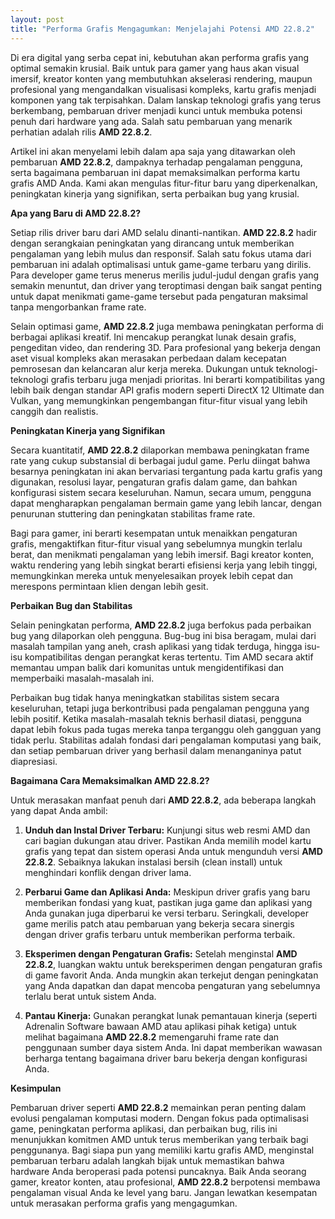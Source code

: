 ```yaml
---
layout: post
title: "Performa Grafis Mengagumkan: Menjelajahi Potensi AMD 22.8.2"
---
```


Di era digital yang serba cepat ini, kebutuhan akan performa grafis yang optimal semakin krusial. Baik untuk para gamer yang haus akan visual imersif, kreator konten yang membutuhkan akselerasi rendering, maupun profesional yang mengandalkan visualisasi kompleks, kartu grafis menjadi komponen yang tak terpisahkan. Dalam lanskap teknologi grafis yang terus berkembang, pembaruan driver menjadi kunci untuk membuka potensi penuh dari hardware yang ada. Salah satu pembaruan yang menarik perhatian adalah rilis **AMD 22.8.2**.

Artikel ini akan menyelami lebih dalam apa saja yang ditawarkan oleh pembaruan **AMD 22.8.2**, dampaknya terhadap pengalaman pengguna, serta bagaimana pembaruan ini dapat memaksimalkan performa kartu grafis AMD Anda. Kami akan mengulas fitur-fitur baru yang diperkenalkan, peningkatan kinerja yang signifikan, serta perbaikan bug yang krusial.

**Apa yang Baru di AMD 22.8.2?**

Setiap rilis driver baru dari AMD selalu dinanti-nantikan. **AMD 22.8.2** hadir dengan serangkaian peningkatan yang dirancang untuk memberikan pengalaman yang lebih mulus dan responsif. Salah satu fokus utama dari pembaruan ini adalah optimalisasi untuk game-game terbaru yang dirilis. Para developer game terus menerus merilis judul-judul dengan grafis yang semakin menuntut, dan driver yang teroptimasi dengan baik sangat penting untuk dapat menikmati game-game tersebut pada pengaturan maksimal tanpa mengorbankan frame rate.

Selain optimasi game, **AMD 22.8.2** juga membawa peningkatan performa di berbagai aplikasi kreatif. Ini mencakup perangkat lunak desain grafis, pengeditan video, dan rendering 3D. Para profesional yang bekerja dengan aset visual kompleks akan merasakan perbedaan dalam kecepatan pemrosesan dan kelancaran alur kerja mereka. Dukungan untuk teknologi-teknologi grafis terbaru juga menjadi prioritas. Ini berarti kompatibilitas yang lebih baik dengan standar API grafis modern seperti DirectX 12 Ultimate dan Vulkan, yang memungkinkan pengembangan fitur-fitur visual yang lebih canggih dan realistis.

**Peningkatan Kinerja yang Signifikan**

Secara kuantitatif, **AMD 22.8.2** dilaporkan membawa peningkatan frame rate yang cukup substansial di berbagai judul game. Perlu diingat bahwa besarnya peningkatan ini akan bervariasi tergantung pada kartu grafis yang digunakan, resolusi layar, pengaturan grafis dalam game, dan bahkan konfigurasi sistem secara keseluruhan. Namun, secara umum, pengguna dapat mengharapkan pengalaman bermain game yang lebih lancar, dengan penurunan stuttering dan peningkatan stabilitas frame rate.

Bagi para gamer, ini berarti kesempatan untuk menaikkan pengaturan grafis, mengaktifkan fitur-fitur visual yang sebelumnya mungkin terlalu berat, dan menikmati pengalaman yang lebih imersif. Bagi kreator konten, waktu rendering yang lebih singkat berarti efisiensi kerja yang lebih tinggi, memungkinkan mereka untuk menyelesaikan proyek lebih cepat dan merespons permintaan klien dengan lebih gesit.

**Perbaikan Bug dan Stabilitas**

Selain peningkatan performa, **AMD 22.8.2** juga berfokus pada perbaikan bug yang dilaporkan oleh pengguna. Bug-bug ini bisa beragam, mulai dari masalah tampilan yang aneh, crash aplikasi yang tidak terduga, hingga isu-isu kompatibilitas dengan perangkat keras tertentu. Tim AMD secara aktif memantau umpan balik dari komunitas untuk mengidentifikasi dan memperbaiki masalah-masalah ini.

Perbaikan bug tidak hanya meningkatkan stabilitas sistem secara keseluruhan, tetapi juga berkontribusi pada pengalaman pengguna yang lebih positif. Ketika masalah-masalah teknis berhasil diatasi, pengguna dapat lebih fokus pada tugas mereka tanpa terganggu oleh gangguan yang tidak perlu. Stabilitas adalah fondasi dari pengalaman komputasi yang baik, dan setiap pembaruan driver yang berhasil dalam menanganinya patut diapresiasi.

**Bagaimana Cara Memaksimalkan AMD 22.8.2?**

Untuk merasakan manfaat penuh dari **AMD 22.8.2**, ada beberapa langkah yang dapat Anda ambil:

1.  **Unduh dan Instal Driver Terbaru:** Kunjungi situs web resmi AMD dan cari bagian dukungan atau driver. Pastikan Anda memilih model kartu grafis yang tepat dan sistem operasi Anda untuk mengunduh versi **AMD 22.8.2**. Sebaiknya lakukan instalasi bersih (clean install) untuk menghindari konflik dengan driver lama.

2.  **Perbarui Game dan Aplikasi Anda:** Meskipun driver grafis yang baru memberikan fondasi yang kuat, pastikan juga game dan aplikasi yang Anda gunakan juga diperbarui ke versi terbaru. Seringkali, developer game merilis patch atau pembaruan yang bekerja secara sinergis dengan driver grafis terbaru untuk memberikan performa terbaik.

3.  **Eksperimen dengan Pengaturan Grafis:** Setelah menginstal **AMD 22.8.2**, luangkan waktu untuk bereksperimen dengan pengaturan grafis di game favorit Anda. Anda mungkin akan terkejut dengan peningkatan yang Anda dapatkan dan dapat mencoba pengaturan yang sebelumnya terlalu berat untuk sistem Anda.

4.  **Pantau Kinerja:** Gunakan perangkat lunak pemantauan kinerja (seperti Adrenalin Software bawaan AMD atau aplikasi pihak ketiga) untuk melihat bagaimana **AMD 22.8.2** memengaruhi frame rate dan penggunaan sumber daya sistem Anda. Ini dapat memberikan wawasan berharga tentang bagaimana driver baru bekerja dengan konfigurasi Anda.

**Kesimpulan**

Pembaruan driver seperti **AMD 22.8.2** memainkan peran penting dalam evolusi pengalaman komputasi modern. Dengan fokus pada optimalisasi game, peningkatan performa aplikasi, dan perbaikan bug, rilis ini menunjukkan komitmen AMD untuk terus memberikan yang terbaik bagi penggunanya. Bagi siapa pun yang memiliki kartu grafis AMD, menginstal pembaruan terbaru adalah langkah bijak untuk memastikan bahwa hardware Anda beroperasi pada potensi puncaknya. Baik Anda seorang gamer, kreator konten, atau profesional, **AMD 22.8.2** berpotensi membawa pengalaman visual Anda ke level yang baru. Jangan lewatkan kesempatan untuk merasakan performa grafis yang mengagumkan.
